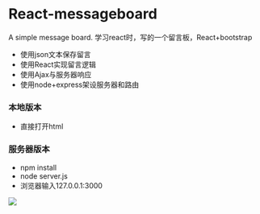 # React-messageboard
A simple message board.
学习react时，写的一个留言板，React+bootstrap
- 使用json文本保存留言
- 使用React实现留言逻辑
- 使用Ajax与服务器响应
- 使用node+express架设服务器和路由

### 本地版本
- 直接打开html
### 服务器版本
- npm install
- node server.js
- 浏览器输入127.0.0.1:3000

![](https://github.com/sysuzero/React-messageboard/blob/master/messageboard.png?raw=true)
